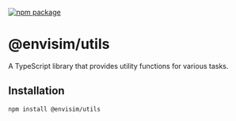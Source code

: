 [![npm package](https://img.shields.io/npm/v/@envisim/utils?label=%40envisim%2Futils)](https://npmjs.com/package/@envisim/utils)

# @envisim/utils

A TypeScript library that provides utility functions for various tasks.

## Installation

```bash
npm install @envisim/utils
```
